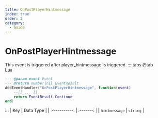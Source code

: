 ```yaml
---
title: OnPostPlayerHintmessage
index: true
order: 2
category:
  - Guide
---
```


# OnPostPlayerHintmessage
This event is triggered after player_hintmessage is triggered.
::: tabs
@tab Lua
```lua
--- @param event Event
--- @return number|nil EventResult
AddEventHandler("OnPostPlayerHintmessage", function(event)
    --[[ ... ]]
    return EventResult.Continue
end)
```

:::
|      Key      | Data Type |
| :-----------: | :-------: |
| `hintmessage` |  `string` |